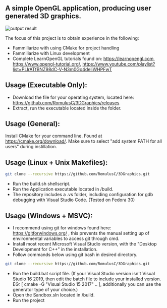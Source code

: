 ## A simple OpenGL application, producing user generated 3D graphics.

![output result](Example.gif)

The focus of this project is to obtain experience in the following:
* Fammiliarize with using CMake for project handling
* Fammiliarize with Linux development
* Complete LearnOpenGL tutorials found on: https://learnopengl.com, https://www.opengl-tutorial.org/, https://www.youtube.com/playlist?list=PLlrATfBNZ98dC-V-N3m0Go4deliWHPFwT
## Usage (Executable Only):
* Download the file for your operating system, located here: https://github.com/RomulusC/3DGraphics/releases
* Extract, run the executable located inside the folder.
## Usage (General):
Install CMake for your command line. Found at https://cmake.org/download/. Make sure to select "add system PATH for all users" during instillation.
## Usage (Linux + Unix Makefiles):
```bash
git clone --recursive https://github.com/RomulusC/3DGraphics.git
```
* Run the build.sh shellscript.
* Run the Application executable located in /build.
* The repository includes a .vs folder, including configuration for gdb debugging with Visual Studio Code. (Tested on Fedora 30) 
## Usage (Windows + MSVC):
* I recommend using git for windows found here: https://gitforwindows.org/ ,
this prevents the manual setting up of environmental variables to access git through cmd.
* Install most recent Microsoft Visual Studio version, with the "Desktop Development for C++" in the installation. 
* Follow commands below using git bash in desired directory. 
```bash
git clone --recursive https://github.com/RomulusC/3DGraphics.git
```
* Run the build.bat script file. (If your Visual Studio version isn't Visual Studio 16 2019, then edit the batch file to include your installed version. EG: [ cmake -G "Visual Studio 15 2017" .. ], additionally you can use the generator type of your choice.)
* Open the Sandbox.sln located in /build.
* Run the project
